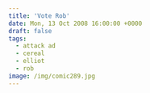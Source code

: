 ```yaml
---
title: 'Vote Rob'
date: Mon, 13 Oct 2008 16:00:00 +0000
draft: false
tags:
  - attack ad
  - cereal
  - elliot
  - rob
image: /img/comic289.jpg
---
```


